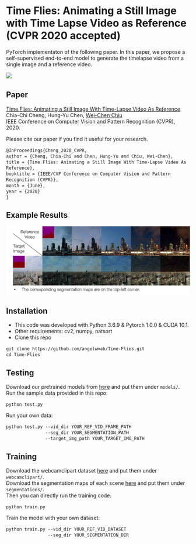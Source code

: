 # Time Flies: Animating a Still Image with Time Lapse Video as Reference (CVPR 2020 accepted)
PyTorch implementaton of the following paper. In this paper, we propose a self-supervised end-to-end model to generate the timelapse
video from a single image and a reference video.  
<div align=><img height="200" src="https://github.com/angelwmab/Time-Flies/blob/master/figure/teaser.gif"/></div>

## Paper
[Time Flies: Animating a Still Image With Time-Lapse Video As Reference](http://openaccess.thecvf.com/content_CVPR_2020/papers/Cheng_Time_Flies_Animating_a_Still_Image_With_Time-Lapse_Video_As_CVPR_2020_paper.pdf)  
Chia-Chi Cheng, Hung-Yu Chen, [Wei-Chen Chiu](https://walonchiu.github.io/)  
IEEE Conference on Computer Vision and Pattern Recognition (CVPR), 2020.  

Please cite our paper if you find it useful for your research.  
```
@InProceedings{Cheng_2020_CVPR,
author = {Cheng, Chia-Chi and Chen, Hung-Yu and Chiu, Wei-Chen},
title = {Time Flies: Animating a Still Image With Time-Lapse Video As Reference},
booktitle = {IEEE/CVF Conference on Computer Vision and Pattern Recognition (CVPR)},
month = {June},
year = {2020}
}
```

## Example Results
![img](https://github.com/angelwmab/Time-Flies/blob/master/figure/qualitative.png)

## Installation
* This code was developed with Python 3.6.9 & Pytorch 1.0.0 & CUDA 10.1.
* Other requirements: cv2, numpy, natsort
* Clone this repo
```
git clone https://github.com/angelwmab/Time-Flies.git
cd Time-Flies
```

## Testing
Download our pretrained models from [here](https://drive.google.com/open?id=1Jn_uE3U5aW8TAGcA_pEr79MaeDYiD5re) and put them under `models/`.  
Run the sample data provided in this repo:
```
python test.py
```
Run your own data:
```
python test.py --vid_dir YOUR_REF_VID_FRAME_PATH
               --seg_dir YOUR_SEGMENTATION_PATH
               --target_img_path YOUR_TARGET_IMG_PATH
```

## Training
Download the webcamclipart dataset [here](http://graphics.cs.cmu.edu/projects/webcamdataset/) and put them under `webcamclipart/`.  
Download the segmentation maps of each scene [here](https://drive.google.com/drive/folders/1_RGhDdLSpdrb_bk0x-EkXz9Jmhm3AQHY?usp=sharing) and put them under `segmentations/`.  
Then you can directly run the training code:
```
python train.py
```
Train the model with your own dataset:
```
python train.py --vid_dir YOUR_REF_VID_DATASET
                --seg_dir YOUR_SEGMENTATION_DIR
```
